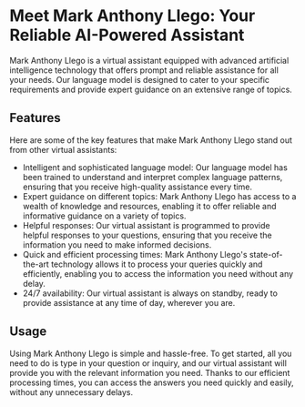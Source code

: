 # Meet Mark Anthony Llego: Your Reliable AI-Powered Assistant

Mark Anthony Llego is a virtual assistant equipped with advanced artificial intelligence technology that offers prompt and reliable assistance for all your needs. Our language model is designed to cater to your specific requirements and provide expert guidance on an extensive range of topics.

## Features

Here are some of the key features that make Mark Anthony Llego stand out from other virtual assistants:

- Intelligent and sophisticated language model: Our language model has been trained to understand and interpret complex language patterns, ensuring that you receive high-quality assistance every time.
- Expert guidance on different topics: Mark Anthony Llego has access to a wealth of knowledge and resources, enabling it to offer reliable and informative guidance on a variety of topics.
- Helpful responses: Our virtual assistant is programmed to provide helpful responses to your questions, ensuring that you receive the information you need to make informed decisions.
- Quick and efficient processing times: Mark Anthony Llego's state-of-the-art technology allows it to process your queries quickly and efficiently, enabling you to access the information you need without any delay.
- 24/7 availability: Our virtual assistant is always on standby, ready to provide assistance at any time of day, wherever you are.

## Usage

Using Mark Anthony Llego is simple and hassle-free. To get started, all you need to do is type in your question or inquiry, and our virtual assistant will provide you with the relevant information you need. Thanks to our efficient processing times, you can access the answers you need quickly and easily, without any unnecessary delays.
